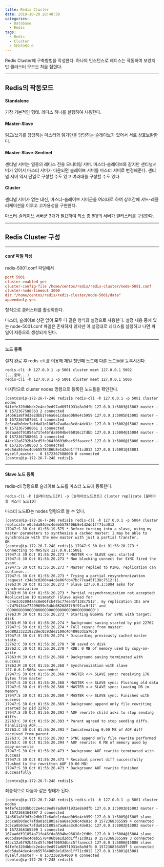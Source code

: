 ```yaml
---
title: Redis Cluster
date: 2019-10-29 20:48:38
categories:
  - Database
  - Redis
tags:
  - Redis
  - Cluster
  - 데이터베이스
---
```


Redis Cluster에 구축방법을 작성한다. 하나의 인스턴스로 레디스는 작동하여 보았지만 클러스터 모드는 처음 접한다.

---

## Redis의 작동모드

#### Standalone
가장 기본적인 형태. 레디스 하나를 실행하여 사용한다.

#### Master-Slave
읽고/쓰기를 담당하는 마스터와 읽기만을 담당하는 슬레이브가 있어서 서로 상호보완한다.

#### Master-Slave-Sentinel
센티널 서버는 일종의 레디스 전용 모니터링 서버. 마스터-슬레이브와 같지만 센티널서버가 있어서 마스터 서버가 다운되면 슬레이브 서버를 마스터 서버로 변경해준다. 센티널 서버 역시 단일로 구성할 수도 있고 여러대를 구성할 수도 있다.

#### Cluster
센티널 서버가 없는 대신, 마스터-슬레이브 서버군을 여러대로 하여 상호간에 샤드-레플리케이션을 이루고 고가용성을 구현한다.

마스터-슬레이브 서버군 3개가 필요하여 최소 총 6대의 서버가 클러스터를 구성한다.

---

## Redis Cluster 구성

---

#### conf 파일 작성

redis-5001.conf 파일에서

```conf
port 5001
cluster-enabled yes
cluster-config-file /home/centos/redis/redis-cluster/node-5001.conf
cluster-node-timeout 3000
dir "/home/centos/redis/redis-cluster/node-5001/data"
appendonly yes
```

형식으로 클러스터를 활성화한다.

마스터, 슬레이브 상관 없이 모두 다 같은 형식의 설정으로 사용한다.
설정 내용 중에 있는 node-5001.conf 파일은 존재하지 않지만 이 설정대로 레디스를 실행하고 나면 파일이 자동으로 생성되게 된다.

---

#### 노드 등록

설치 완료 후 redis-cli 를 이용해 제일 첫번째 노드에 다른 노드들을 등록시킨다.

```console
redis-cli -h 127.0.0.1 -p 5001 cluster meet 127.0.0.1 5002
(...중략...)
redis-cli -h 127.0.0.1 -p 5001 cluster meet 127.0.0.1 5006
```

마지막으로 cluster nodes 명령으로 등록된 노드들을 확인한다.

```console
[centos@ip-172-26-7-248 redis]$ redis-cli -h 127.0.0.1 -p 5001 cluster nodes
94fefe320dbbdc2e4cc9ed97ad6971931e8a9dfb 127.0.0.1:5003@15003 master - 0 1572367588563 2 connected
14b561a8f9d3e2dbb17e6a0e1cdaad0b9e4cb959 127.0.0.1:5005@15005 master - 0 1572367587561 4 connected
2c5ca8b0dec7afda81d1805a7aa6aa3c8c4de81c 127.0.0.1:5002@15002 master - 0 1572367588061 1 connected
167aaddf91854a71fe46fda8694be96810c2fdbb 127.0.0.1:5004@15004 master - 0 1572367588061 3 connected
44cc12a6792b43cd5fc964f0693dbac5ffaaecc3 127.0.0.1:5006@15006 master - 0 1572367588563 5 connected
e0c5da84dec4deb5578406b8e1d2dd1ff71cd012 127.0.0.1:5001@15001 myself,master - 0 1572367588000 0 connected
[centos@ip-172-26-7-248 redis]$
```

---

#### Slave 노드 등록

redis-cli 명령으로 슬레이브 노드를 마스터 노드에 등록한다.

```console
redis-cli -h [슬레이브노드IP] -p [슬레이브노드포트] cluster replicate [붙어야할 마스터 노드ID]
```

마스터 노드ID는 nodes 명령으로 볼 수 있다.

```console
[centos@ip-172-26-7-248 redis]$ redis-cli -h 127.0.0.1 -p 5004 cluster replicate e0c5da84dec4deb5578406b8e1d2dd1ff71cd012
17947:S 30 Oct 01:56:19.575 * Before turning into a slave, using my master parameters to synthesize a cached master: I may be able to synchronize with the new master with just a partial transfer.
OK
[centos@ip-172-26-7-248 redis]$ 17947:S 30 Oct 01:56:20.273 * Connecting to MASTER 127.0.0.1:5001
17947:S 30 Oct 01:56:20.273 * MASTER <-> SLAVE sync started
17947:S 30 Oct 01:56:20.273 * Non blocking connect for SYNC fired the event.
17947:S 30 Oct 01:56:20.273 * Master replied to PING, replication can continue...
17947:S 30 Oct 01:56:20.273 * Trying a partial resynchronization (request c34e3c02004a4c8e06fcb47bc77ea45f138c7512:1).
17863:M 30 Oct 01:56:20.273 * Slave 127.0.0.1:5004 asks for synchronization
17863:M 30 Oct 01:56:20.273 * Partial resynchronization not accepted: Replication ID mismatch (Slave asked for 'c34e3c02004a4c8e06fcb47bc77ea45f138c7512', my replication IDs are 'c7d75434e77299659d54bb0826287f9f97ac9f17' and '0000000000000000000000000000000000000000')
17863:M 30 Oct 01:56:20.273 * Starting BGSAVE for SYNC with target: disk
17863:M 30 Oct 01:56:20.274 * Background saving started by pid 22762
17947:S 30 Oct 01:56:20.274 * Full resync from master: 5ed80233221922dec0393de2100c4d48903d1a70:0
17947:S 30 Oct 01:56:20.274 * Discarding previously cached master state.
22762:C 30 Oct 01:56:20.278 * DB saved on disk
22762:C 30 Oct 01:56:20.278 * RDB: 0 MB of memory used by copy-on-write
17863:M 30 Oct 01:56:20.368 * Background saving terminated with success
17863:M 30 Oct 01:56:20.368 * Synchronization with slave 127.0.0.1:5004 succeeded
17947:S 30 Oct 01:56:20.368 * MASTER <-> SLAVE sync: receiving 176 bytes from master
17947:S 30 Oct 01:56:20.368 * MASTER <-> SLAVE sync: Flushing old data
17947:S 30 Oct 01:56:20.368 * MASTER <-> SLAVE sync: Loading DB in memory
17947:S 30 Oct 01:56:20.368 * MASTER <-> SLAVE sync: Finished with success
17947:S 30 Oct 01:56:20.369 * Background append only file rewriting started by pid 22763
17947:S 30 Oct 01:56:20.393 * AOF rewrite child asks to stop sending diffs.
22763:C 30 Oct 01:56:20.393 * Parent agreed to stop sending diffs. Finalizing AOF...
22763:C 30 Oct 01:56:20.393 * Concatenating 0.00 MB of AOF diff received from parent.
22763:C 30 Oct 01:56:20.393 * SYNC append only file rewrite performed
22763:C 30 Oct 01:56:20.394 * AOF rewrite: 0 MB of memory used by copy-on-write
17947:S 30 Oct 01:56:20.473 * Background AOF rewrite terminated with success
17947:S 30 Oct 01:56:20.473 * Residual parent diff successfully flushed to the rewritten AOF (0.00 MB)
17947:S 30 Oct 01:56:20.473 * Background AOF rewrite finished successfully

[centos@ip-172-26-7-248 redis]$
```

최종적으로 다음과 같은 형태가 된다.

```console
[centos@ip-172-26-7-248 redis]$ redis-cli -h 127.0.0.1 -p 5001 cluster nodes
94fefe320dbbdc2e4cc9ed97ad6971931e8a9dfb 127.0.0.1:5003@15003 master - 0 1572368364897 2 connected
14b561a8f9d3e2dbb17e6a0e1cdaad0b9e4cb959 127.0.0.1:5005@15005 slave 2c5ca8b0dec7afda81d1805a7aa6aa3c8c4de81c 0 1572368365599 4 connected
2c5ca8b0dec7afda81d1805a7aa6aa3c8c4de81c 127.0.0.1:5002@15002 master - 0 1572368365599 1 connected
167aaddf91854a71fe46fda8694be96810c2fdbb 127.0.0.1:5004@15004 slave e0c5da84dec4deb5578406b8e1d2dd1ff71cd012 0 1572368365599 3 connected
44cc12a6792b43cd5fc964f0693dbac5ffaaecc3 127.0.0.1:5006@15006 slave 94fefe320dbbdc2e4cc9ed97ad6971931e8a9dfb 0 1572368364597 5 connected
e0c5da84dec4deb5578406b8e1d2dd1ff71cd012 127.0.0.1:5001@15001 myself,master - 0 1572368364000 0 connected
[centos@ip-172-26-7-248 redis]$
```

